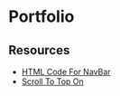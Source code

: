 # Portfolio
<h2>Resources</h2>

- <a href="https://www.w3schools.com/howto/howto_js_sidenav.asp">HTML Code For NavBar</a>
- <a href="https://stackoverflow.com/questions/3664381/   force-page-scroll-position-to-top-at-page-refresh-in-html by Alex Having Fun">Scroll To Top On 

